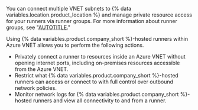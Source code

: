 You can connect multiple VNET subnets to {% data variables.location.product_location %} and manage private resource access for your runners via runner groups. For more information about runner groups, see "[AUTOTITLE](/actions/using-github-hosted-runners/about-larger-runners/controlling-access-to-larger-runners)."

Using {% data variables.product.company_short %}-hosted runners within Azure VNET allows you to perform the following actions.
* Privately connect a runner to resources inside an Azure VNET without opening internet ports, including on-premises resources accessible from the Azure VNET.
* Restrict what {% data variables.product.company_short %}-hosted runners can access or connect to with full control over outbound network policies.
* Monitor network logs for {% data variables.product.company_short %}-hosted runners and view all connectivity to and from a runner.
